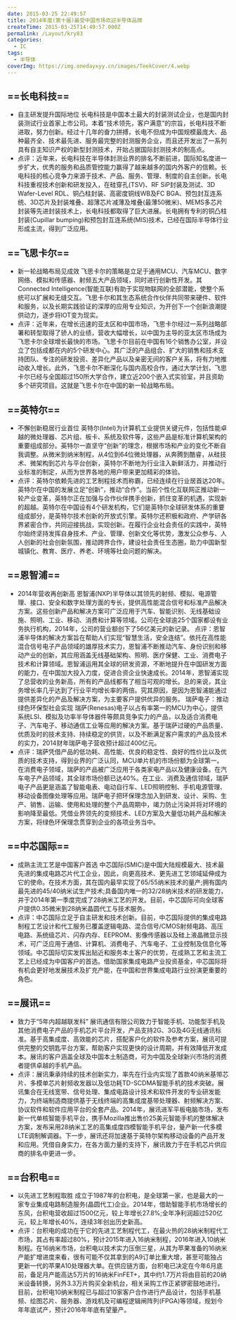 ```yaml
---
date: 2015-03-25 22:49:57
title: 2014年度(第十届)最受中国市场欢迎半导体品牌
createTime: 2015-03-25T14:49:57.000Z
permalink: /Layout/kry83
categories:
  - IC
tags:
  - 半导体
coverImg: https://img.onedayxyy.cn/images/TeekCover/4.webp
---
```


## ==长电科技==
- 自主研发提升国际地位 长电科技是中国本土最大的封装测试企业，也是国内封装测试行业首家上市公司。本着“技术领先，客户满意”的宗旨，长电科技不断进取，努力创新。经过十几年的奋力拼搏，长电不但成为中国规模最庞大、品种最齐全、技术最先进、服务最完整的封测服务企业，而且还开发出了一系列具有自主知识产权的新型封测技术，开始占据国际封测技术的制高点。 
- 点评：近年来，长电科技在半导体封测业界的排名不断前进，国际知名度进一步扩大，优秀的服务和品质管控能力赢得了越来越多的国内外客户的信赖。长电科技的核心竞争力来源于技术、产品、服务、管理、制度的自主创新。长电科技重视技术创新和研发投入，在硅穿孔(TSV)、RF SiP封装及测试、3D Wafer-Level RDL、铜凸柱封装、高密度铜线WB及FC BGA、预包封互连系统、3D芯片及封装堆叠、超薄芯片减薄及堆叠(最薄50微米)、MEMS多芯片封装等先进封装技术上，长电科技都取得了巨大进展。长电拥有专利的铜凸柱封装(Cupillar bumping)和预包封互连系统(MIS)技术，已经在国际半导体行业形成主流，得到广泛应用。 
## ==飞思卡尔==
- 新一轮战略布局见成效 飞思卡尔的策略是立足于通用MCU、汽车MCU、数字网络、模拟和传感器、射频五大产品领域，同时进行创新性开发。其Connected Intelligence(智能互联)有助于实现物联网的全部潜能，使整个系统可以扩展和无缝交互。飞思卡尔和其生态系统合作伙伴共同带来硬件、软件和服务，以及长期实践验证的深厚的应用专业知识，为开创下一个创新浪潮提供动力，逐步将IOT变为现实。 
- 点评：近年来，在增长迅速的亚太区和中国市场，飞思卡尔经过一系列战略部署和转型取得了骄人的业绩，营收大幅增长，以中国为主导的亚太区市场成为飞思卡尔全球增长最快的市场。飞思卡尔目前在中国有16个销售办公室，并设立了包括成都在内的5个研发中心。其广泛的产品组合、扩大的销售和技术支持团队、专注的研发投资、差异化产品以及亲密无间的客户关系，将有力地推动收入增长。此外，飞思卡尔不断深化与国内高校合作，通过大学计划，飞思卡尔已经与全国超过150所大学合作，建立近200个嵌入式实验室，并且资助多个研究项目。这就是飞思卡尔在中国的新一轮战略布局。 
## ==英特尔==
- 不懈创新稳居行业首位 英特尔(Intel)为计算机工业提供关键元件，包括性能卓越的微处理器、芯片组、板卡、系统及软件等，这些产品是标准计算机架构的重要组成部分。英特尔一直坚守“创新”的理念，根据市场和产业的变化不断自我调整。从微米到纳米制程，从4位到64位微处理器，从奔腾到酷睿，从硅技术、微架构到芯片与平台创新，英特尔不断地为行业注入新鲜活力，并推动行业标准的制定，从而为世界各地的用户带来更加精彩的体验。 
- 点评：英特尔依赖先进的工艺制程技术而称霸，已经连续在行业居首达20年。英特尔在中国的发展立足“创新”，推动“合作”。当前个性化互联网正推动新一轮产业变革，英特尔正在加强与合作伙伴携手创新，抓住变革的机遇，实现新的超越。英特尔在中国设有4个研发机构，它们是英特尔全球研发体系的重要组成部分，是英特尔技术创新的开放式引擎。英特尔还积极和政府、产学研各界紧密合作，共同迎接挑战，实现创新。在履行企业社会责任的实践中，英特尔始终坚持发挥自身技术、产业、管理、创新文化等优势，激发公众参与、人人创新的社会创新氛围，推动跨界合作，建设社会责任生态圈，助力中国新型城镇化、教育、医疗、养老、环境等社会问题的解决。
## ==恩智浦==
- 2014年营收再创新高 恩智浦(NXP)半导体以其领先的射频、模拟、电源管理、接口、安全和数字处理方面的专长，提供高性能混合信号和标准产品解决方案。这些创新产品和解决方案可广泛应用于汽车、智能识别、无线基础设施、照明、工业、移动、消费和计算等领域。公司在全球逾25个国家都设有业务执行机构，2014年，公司的营业额创下了56亿美元的新记录。 点评：恩智浦半导体的解决方案旨在帮助人们实现“智慧生活，安全连结”。依托在高性能混合信号电子产品领域的雄厚技术实力，恩智浦不断推动汽车、身份识别和移动产业的创新，其应用涵盖无线基础架构、照明、医疗保健、工业、消费电子技术和计算领域。恩智浦运用其全球的研发资源，不断地提升在中国研发方面的能力，在中国加大投入力度，促进合资企业快速成长。2014年，恩智浦实现了总营收的业务新高，所有的产品线都有了相当可观的增长。总的来说，其业务增长率几乎达到了行业平均增长率的两倍。究其原因，是因为恩智浦能通过提供差异化的产品及解决方案，为主要客户提供优异的服务。 瑞萨电子：推动绿色环保型社会实现 瑞萨(Renesas)电子以占有率第一的MCU为中心，提供系统LSI、模拟及功率半导体器件等颇具竞争实力的产品，以及适合消费电子、汽车电子、移动通信工业等应用的解决方案。基于瑞萨过硬的产品质量、优质及时的技术支持、持续稳定的供货，以及不断满足客户需求的产品及技术的实力，2014财年瑞萨电子营收预计超过400亿元。 
- 点评：瑞萨凭借产品的低功耗、高性能、优良的稳定性、良好的性价比以及优质的技术支持，得到业界的广泛认同，MCU单片机的市场份额为全球第一。在消费电子领域，瑞萨的产品被广泛应用于各类家电产品以及健康设备。在汽车电子产品领域，其全球市场份额已达40%。在工业、消费及通信领域，瑞萨电子产品更是涵盖了智能电表、电动自行车、LED照明控制、手机电源管理、移动设备图像处理等应用。瑞萨电子把环保理念加入到研发、设计、采购、生产、销售、运输、使用和处理的整个产品周期中，竭力防止污染并将对环境的影响降至最低。凭借业界领先的变频技术、LED方案及大量低功耗产品和解决方案，将绿色环保理念贯穿到企业的各项业务当中。 
## ==中芯国际==
- 成熟主流工艺是中国客户首选 中芯国际(SMIC)是中国大陆规模最大、技术最先进的集成电路芯片代工企业，因此，向更高技术、更先进工艺领域延伸成为它的使命。在技术方面，其在国内最早实现了65/55纳米技术的量产;拥有国内最先进的45/40纳米试生产技术;具备国内唯一的32/28纳米技术的研发能力，并于2014年第一季度完成了28纳米工艺的开发。目前，中芯国际可向全球客户提供0.35微米到28纳米晶圆代工与技术服务。 
- 点评：中芯国际立足于自主研发和技术创新。目前，中芯国际提供的集成电路制程工艺设计和代工服务已覆盖逻辑电路、混合信号/CMOS射频电路、高压电路、系统级芯片、闪存内存、EEPROM、影像传感器以及硅上液晶微显示技术，可广泛应用于通信、计算机、消费电子、汽车电子、工业控制及信息化等领域。中芯国际切实发挥出贴近和服务本土客户的优势，在成熟工艺和主流工艺上已经成为中国客户的首选。借助国家集成电路产业投资基金，中芯国际将有机会更好地发展技术及扩充产能，在中国和世界集成电路行业扮演更重要的角色。 
## ==展讯==
- 致力于“5年内超越联发科” 展讯通信有限公司致力于智能手机、功能型手机及其他消费电子产品的手机芯片平台开发，产品支持2G、3G及4G无线通讯标准。基于高集成度、高效能的芯片，搭配客户化的软件及参考方案，展讯可提供完整的交钥匙平台方案，帮助客户实现更快的设计周期，并有效降低开发成本。展讯的客户涵盖全球及中国本土制造商，可为中国及全球新兴市场的消费者提供卓越的手机产品。 
- 点评：展讯秉承持续的技术创新实力，率先在行业内实现了首款40纳米基带芯片、多模单芯片射频收发器以及低功耗TD-SCDMA智能手机的技术突破。展讯集合在无线宽带、信号处理、集成电路设计技术和软件开发的专业研发能力，为终端制造商提供基于无线终端的高集成度基带处理器、射频解决方案、协议软件和软件应用平台的全套产品。2014年，展讯进军平板电脑市场，发布新一代单核智能手机平台，携手Mozilla推出售价25美元智能手机的整体解决方案，发布采用28纳米工艺的高集成度四模智能手机平台，量产新一代多模LTE调制解调器。下一步，展讯还将加速基于英特尔架构移动设备的产品开发和应用。凭借自身实力，在各方面力量的支持下，展讯致力于在手机芯片供应商的排名中更进一步。 
## ==台积电==
- 以先进工艺制程取胜 成立于1987年的台积电，是全球第一家，也是最大的一家专业集成电路制造服务(晶圆代工)企业。2014年，借助智能手机市场增长的东风，台积电营收超过1500亿元，较上年增长27.8%;全年净利润超过520亿元，较上年增长40%，连续3年创出历史新高。 
- 点评：台积电的成功在于它的先进工艺制程代工，在最火热的28纳米制程代工市场，其占有率超过80%，预计2015年进入16纳米制程，2016年进入10纳米制程。在16纳米市场，台积电以技术实力压倒三星，从其为苹果准备的16纳米产能扩增进度来看，很有可能不仅其拿到的A9订单比重大增，甚至可能独占更新一代的苹果A10处理器大单。在供应链方面，台积电已决定在今年6月底前，备足月产能高达5万片的16纳米FinFET+，其中约1.7万片将由目前的20纳米设备转换，另外3.3万片购买全新机台，相关采购工作正紧锣密鼓地进行。目前，台积电10纳米制程已与超过10家客户合作进行产品设计，包括手机基频、绘图芯片、服务器、游戏机及可编程逻辑闸阵列(FPGA)等领域，规划今年年底试产，预计2016年年底有望量产。
